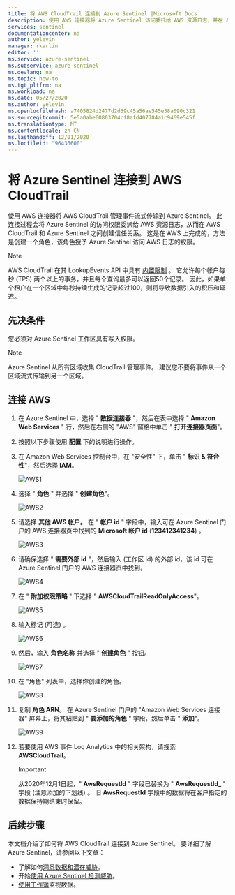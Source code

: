 ```yaml
---
title: 将 AWS CloudTrail 连接到 Azure Sentinel |Microsoft Docs
description: 使用 AWS 连接器将 Azure Sentinel 访问委托给 AWS 资源日志，并在 AWS CloudTrail 和 Sentinel 之间创建信任关系。
services: sentinel
documentationcenter: na
author: yelevin
manager: rkarlin
editor: ''
ms.service: azure-sentinel
ms.subservice: azure-sentinel
ms.devlang: na
ms.topic: how-to
ms.tgt_pltfrm: na
ms.workload: na
ms.date: 05/27/2020
ms.author: yelevin
ms.openlocfilehash: a7405824d2477d2d39c45a56ae545e58a090c321
ms.sourcegitcommit: 5e5a0abe60803704cf8afd407784a1c9469e545f
ms.translationtype: MT
ms.contentlocale: zh-CN
ms.lasthandoff: 12/01/2020
ms.locfileid: "96436600"
---
```

# <a name="connect-azure-sentinel-to-aws-cloudtrail"></a>将 Azure Sentinel 连接到 AWS CloudTrail

使用 AWS 连接器将 AWS CloudTrail 管理事件流式传输到 Azure Sentinel。 此连接过程会将 Azure Sentinel 的访问权限委派给 AWS 资源日志，从而在 AWS CloudTrail 和 Azure Sentinel 之间创建信任关系。 这是在 AWS 上完成的，方法是创建一个角色，该角色授予 Azure Sentinel 访问 AWS 日志的权限。

> [!NOTE]
> AWS CloudTrail 在其 LookupEvents API 中具有 [内置限制](https://docs.aws.amazon.com/awscloudtrail/latest/userguide/WhatIsCloudTrail-Limits.html) 。 它允许每个帐户每秒 (TPS) 两个以上的事务，并且每个查询最多可以返回50个记录。 因此，如果单个租户在一个区域中每秒持续生成的记录超过100，则将导致数据引入的积压和延迟。

## <a name="prerequisites"></a>先决条件

您必须对 Azure Sentinel 工作区具有写入权限。

> [!NOTE]
> Azure Sentinel 从所有区域收集 CloudTrail 管理事件。 建议您不要将事件从一个区域流式传输到另一个区域。

## <a name="connect-aws"></a>连接 AWS 


1. 在 Azure Sentinel 中，选择 " **数据连接器** "，然后在表中选择 " **Amazon Web Services** " 行，然后在右侧的 "AWS" 窗格中单击 " **打开连接器页面**"。

1. 按照以下步骤使用 **配置** 下的说明进行操作。
 
1.  在 Amazon Web Services 控制台中，在 "安全性" 下，单击 " **标识 & 符合性**"，然后选择 **IAM**。

    ![AWS1](./media/connect-aws/aws-1.png)

1.  选择 " **角色** " 并选择 " **创建角色**"。

    ![AWS2](./media/connect-aws/aws-2.png)

1.  请选择 **其他 AWS 帐户。** 在 " **帐户 id** " 字段中，输入可在 Azure Sentinel 门户的 AWS 连接器页中找到的 **Microsoft 帐户 id** (**123412341234**) 。

    ![AWS3](./media/connect-aws/aws-3.png)

1.  请确保选择 " **需要外部 id** "，然后输入 (工作区 id) 的外部 id，该 id 可在 Azure Sentinel 门户的 AWS 连接器页中找到。

    ![AWS4](./media/connect-aws/aws-4.png)

1.  在 " **附加权限策略** " 下选择 " **AWSCloudTrailReadOnlyAccess**"。

    ![AWS5](./media/connect-aws/aws-5.png)

1.  输入标记 (可选) 。

    ![AWS6](./media/connect-aws/aws-6.png)

1.  然后，输入 **角色名称** 并选择 " **创建角色** " 按钮。

    ![AWS7](./media/connect-aws/aws-7.png)

1.  在 "角色" 列表中，选择你创建的角色。

    ![AWS8](./media/connect-aws/aws-8.png)

1.  复制 **角色 ARN**。 在 Azure Sentinel 门户的 "Amazon Web Services 连接器" 屏幕上，将其粘贴到 " **要添加的角色** " 字段，然后单击 " **添加**"。

    ![AWS9](./media/connect-aws/aws-9.png)

1. 若要使用 AWS 事件 Log Analytics 中的相关架构，请搜索 **AWSCloudTrail**。

    > [!IMPORTANT]
    > 从2020年12月1日起，" **AwsRequestId** " 字段已替换为 " **AwsRequestId_** " 字段 (注意添加的下划线) 。 旧 **AwsRequestId** 字段中的数据将在客户指定的数据保持期结束时保留。

## <a name="next-steps"></a>后续步骤
本文档介绍了如何将 AWS CloudTrail 连接到 Azure Sentinel。 要详细了解 Azure Sentinel，请参阅以下文章：
- 了解如何[洞悉数据和潜在威胁](quickstart-get-visibility.md)。
- 开始[使用 Azure Sentinel 检测威胁](tutorial-detect-threats-built-in.md)。
- [使用工作簿](tutorial-monitor-your-data.md)监视数据。
